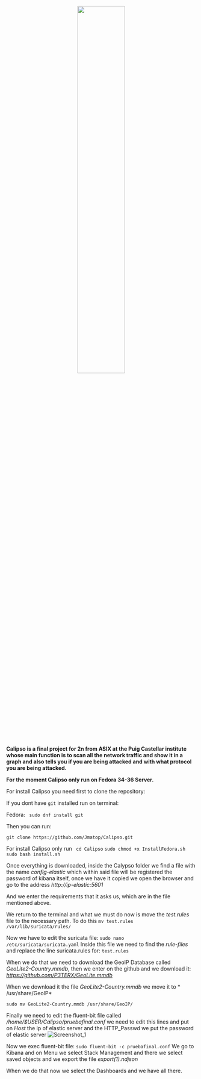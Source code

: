 <p align="center">
  <img width="50%" height="50%" src="https://user-images.githubusercontent.com/91370388/159025827-bb050ff3-db9c-44e8-bc69-0e750156fb05.png">
</p>



**Calipso is a final project for 2n from ASIX at the Puig Castellar institute whose main function is to scan all the network traffic and show it in a graph and also tells you if you are being attacked and with what protocol you are being attacked.**


**For the moment Calipso only run on Fedora 34-36 Server.**


For install Calipso you need first to clone the repository:

If you dont have ```git``` installed run on terminal:

Fedora: ``` sudo dnf install git```

Then you can run:
```
git clone https://github.com/Jmatop/Calipso.git
```
For install Calipso only run ``` cd Calipso``` ```sudo chmod +x InstallFedora.sh``` ``` sudo bash install.sh```

Once everything is downloaded, inside the Calypso folder we find a file with the name *config-elastic* which within said file will be registered the password of kibana itself, once we have it copied we open the browser and go to the address *http://ip-elastic:5601*

And we enter the requirements that it asks us, which are in the file mentioned above.

We return to the terminal and what we must do now is move the *test.rules* file to the necessary path.
To do this ``` mv test.rules /var/lib/suricata/rules/ ```

Now we have to edit the suricata file:
``` sudo nano /etc/suricata/suricata.yaml ```
Inside this file we need to find the *rule-files* and replace the line suricata.rules for:
``` test.rules ```

When we do that we need to download the GeoIP Database called *GeoLite2-Country.mmdb*, then we enter on the github and we download it:
*https://github.com/P3TERX/GeoLite.mmdb*

When we download it the file *GeoLite2-Country.mmdb* we move it to * /usr/share/GeoIP*

```sudo mv GeoLite2-Country.mmdb /usr/share/GeoIP/```

Finally we need to edit the fluent-bit file called */home/$USER/Calipso/pruebafinal.conf*
we need to edit this lines and put on *Host* the ip of elastic server and the HTTP_Passwd we put the password of elastic server ![Screenshot_1](https://user-images.githubusercontent.com/91370388/171038528-5aac6e98-f076-4312-808e-da41ebcaacac.png)



Now we exec fluent-bit file:
``` sudo fluent-bit -c pruebafinal.conf ```
We go to Kibana and on Menu we select Stack Management and there we select saved objects and we export the file *export(1).ndjson*

When we do that now we select the Dashboards and we have all there.

